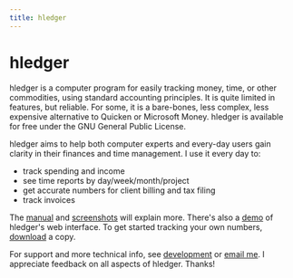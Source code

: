 ```yaml
---
title: hledger
---
```


# hledger

hledger is a computer program for easily tracking money, time, or
other commodities, using standard accounting principles. It is
quite limited in features, but reliable. For some, it is a
bare-bones, less complex, less expensive alternative to Quicken or
Microsoft Money. hledger is available for free under the GNU
General Public License.

hledger aims to help both computer experts and every-day users gain
clarity in their finances and time management. I use it every day
to:

-   track spending and income
-   see time reports by day/week/month/project
-   get accurate numbers for client billing and tax filing
-   track invoices

The [manual](MANUAL.html) and [screenshots](SCREENSHOTS.html) will
explain more. There's also a [demo](http://demo.hledger.org) of
hledger's web interface. To get started tracking your own numbers,
[download](DOWNLOAD.html) a copy.

For support and more technical info, see
[development](DEVELOPMENT.html) or
[email me](mailto:simon@joyful.com?subject=hledger:). I appreciate
feedback on all aspects of hledger. Thanks!
